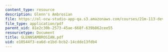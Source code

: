 ```yaml
---
content_type: resource
description: Glenn's Ambrosian
file: https://ol-ocw-studio-app-qa.s3.amazonaws.com/courses/21m-113-developing-musical-structures-fall-2002/e10544f3ea6de1bdbcb214cdde13fdb4_GLENNSAMBROSIAN.pdf
file_type: application/pdf
parent_uid: 81e2c30b-2573-45ae-668f-639b862cee55
resourcetype: Document
title: GLENNSAMBROSIAN.pdf
uid: e10544f3-ea6d-e1bd-bcb2-14cdde13fdb4
---
```

